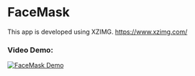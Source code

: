 # FaceMask
This app is developed using XZIMG. https://www.xzimg.com/

### Video Demo:
[![FaceMask Demo](https://img.youtube.com/vi/8JpjMPkSnVY/0.jpg)](https://youtu.be/8JpjMPkSnVY)
